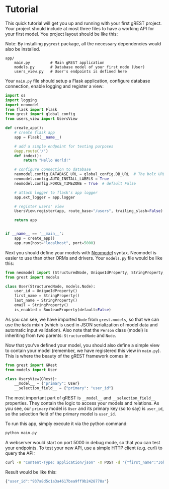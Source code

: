 # Tutorial

This quick tutorial will get you up and running with your first gREST project. Your project should include at most three files to have a working API for your first model. You project layout should be like this:

Note: By installing `pygrest` package, all the necessary dependencies would also be installed.

```
app/
    main.py         # Main gREST application
    models.py       # Database model of your first node (User)
    users_view.py   # User's endpoints is defined here
```

Your `main.py` file should setup a Flask application, configure database connection, enable logging and register a view:

```python
import os
import logging
import neomodel
from flask import Flask
from grest import global_config
from users_view import UsersView

def create_app():
    # create flask app
    app = Flask(__name__)

    # add a simple endpoint for testing purposes
    @app.route('/')
    def index():
        return "Hello World!"

    # configure connection to database
    neomodel.config.DATABASE_URL = global_config.DB_URL  # The bolt URL of your Neo4j instance
    neomodel.config.AUTO_INSTALL_LABELS = True
    neomodel.config.FORCE_TIMEZONE = True  # default False

    # attach logger to flask's app logger
    app.ext_logger = app.logger

    # register users' view
    UsersView.register(app, route_base="/users", trailing_slash=False)

    return app


if __name__ == '__main__':
    app = create_app()
    app.run(host="localhost", port=5000)
```

Next you should define your models with [Neomodel](http://neomodel.readthedocs.io/en/latest/getting_started.html#definition) syntax. Neomodel is easier to use than other ORMs and drivers. Your `models.py` file would be like this:

```python
from neomodel import (StructuredNode, UniqueIdProperty, StringProperty, BooleanProperty)
from grest import models

class User(StructuredNode, models.Node):
    user_id = UniqueIdProperty()
    first_name = StringProperty()
    last_name = StringProperty()
    email = StringProperty()
    is_enabled = BooleanProperty(default=False)
```

As you can see, we have imported `Node` from `grest.models`, so that we can use the `Node` mixin (which is used in JSON serialization of model data and automatic input validation). Also note that the `Person` class (model) is inheriting from two parents: `StructuredNode` and `Node`.

Now that you've defined your model, you should also define a simple view to contain your model (remember, we have registered this view in `main.py`). This is where the beauty of the gREST framework comes in:

```python
from grest import GRest
from models import User

class UsersView(GRest):
    __model__ = {"primary": User}
    __selection_field__ = {"primary": "user_id"}
```

The most important part of gREST is `__model__` and `__selection_field__` properties. They contain the logic to access your models and relations. As you see, our `primary` model is `User` and its primary key (so to say) is `user_id`, so the selection field of the primary model is `user_id`.

To run this app, simply execute it via the python command:

```bash
python main.py
```

A webserver would start on port 5000 in debug mode, so that you can test your endpoints. To test your new API, use a simple HTTP client (e.g. curl) to query the API:

```bash
curl -H "Content-Type: application/json" -X POST -d '{"first_name":"John","last_name":"Doe","email":"johndoe@example.com"}' http://localhost:5000/users
```

Result would be like this:
```bash
{"user_id":"937a8d5c1a3a4617bea9ff9b2428778a"}
```